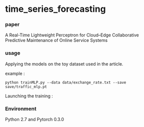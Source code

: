 # time_series_forecasting

### paper

A Real-Time Lightweight Perceptron for Cloud–Edge Collaborative Predictive Maintenance of Online Service Systems

### usage


Applying the models on the toy dataset used in the article.



example : 

    python trainMLP.py --data data/exchange_rate.txt --save save/traffic_mlp.pt


Launching the training :
### Environment 

Python 2.7 and Pytorch 0.3.0


